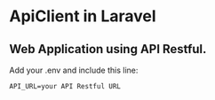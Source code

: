 # ApiClient in Laravel

## Web Application using API Restful.

Add your .env and include this line:
```
API_URL=your API Restful URL
```
